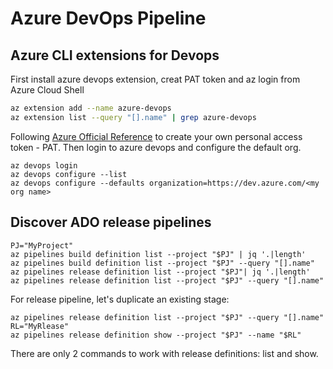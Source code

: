 # Azure DevOps Pipeline


## Azure CLI extensions for Devops
First install azure devops extension, creat PAT token and az login from Azure Cloud Shell
```bash
az extension add --name azure-devops
az extension list --query "[].name" | grep azure-devops
```
Following [Azure Official Reference](https://learn.microsoft.com/en-us/azure/devops/organizations/accounts/use-personal-access-tokens-to-authenticate?view=azure-devops&tabs=Windows#create-a-pat) to create your own personal access token - PAT. Then login to azure devops and configure the default org.
```
az devops login
az devops configure --list
az devops configure --defaults organization=https://dev.azure.com/<my org name>
```
## Discover ADO release pipelines
```
PJ="MyProject"
az pipelines build definition list --project "$PJ" | jq '.|length'
az pipelines build definition list --project "$PJ" --query "[].name"
az pipelines release definition list --project "$PJ"| jq '.|length'
az pipelines release definition list --project "$PJ" --query "[].name"
```
For release pipeline, let's duplicate an existing stage:
```
az pipelines release definition list --project "$PJ" --query "[].name"
RL="MyRlease"
az pipelines release definition show --project "$PJ" --name "$RL"
```
There are only 2 commands to work with release definitions: list and show. 
